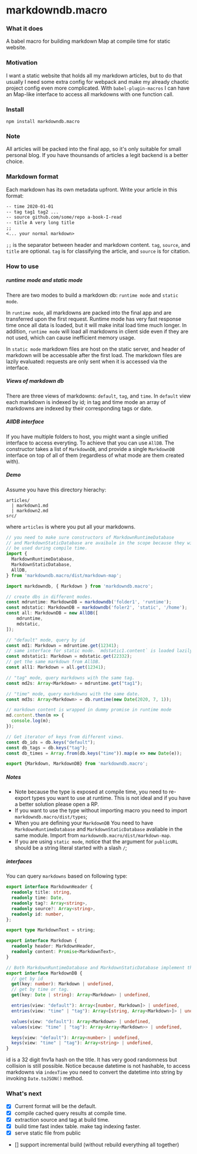 # markdowndb.macro

### What it does
A babel macro for building markdown Map at compile time for static website.

### Motivation
I want a static website that holds all my markdown articles, but to do that usually I need some extra config for webpack and make my already chaotic project config even more complicated. With `babel-plugin-macros` I can have an Map-like interface to access all markdowns with one function call.

### Install
`npm install markdowndb.macro`

### Note
All articles will be packed into the final app, so it's only suitable for small personal blog. If you have thounsands of articles a legit backend is a better choice.

### Markdown format
Each markdown has its own metadata upfront. Write your article in this format:
```markdown
-- time 2020-01-01
-- tag tag1 tag2 ...
-- source github.com/some/repo a-book-I-read
-- title A very long title
;;
<... your normal markdown>
```
 `;;` is the separator between header and markdown content. `tag`, `source`, and `title` are optional. `tag` is for classifying the article, and `source` is for citation.

### How to use
##### runtime mode and static mode
There are two modes to build a markdown db: `runtime mode` and `static mode`.

In `runtime mode`, all markdowns are packed into the final app and are transferred upon the first request. Runtime mode has very fast response time once all data is loaded, but it will make inital load time much longer. In addition, `runtime mode` will load all markdowns in client side even if they are not used, which can cause inefficient memory usage.

In `static mode` markdown files are host on the static server, and header of markdown will be accessable after the first load. The markdown files are lazily evaluated: requests are only sent when it is accessed via the interface.

##### Views of markdown db
There are three views of markdowns: `default`, `tag`, and `time`. In `default` view each markdown is indexed by id; in tag and time mode an array of markdowns are indexed by their corresponding tags or date.

##### AllDB interface
If you have multiple folders to host, you might want a single unified interface to access everyting. To achieve that you can use `AllDB`. The constructor takes a list of `MarkdownDB`, and provide a single `MarkdownDB` interface on top of all of them (regardless of what mode are them created with).

##### Demo
Assume you have this directory hierachy:
```
articles/
  | markdown1.md
  | markdown2.md
src/
```
where `articles` is where you put all your markdowns.


```typescript
// you need to make sure constructors of MarkdownRuntimeDatabase
// and MarkdownStaticDatabase are avaibale in the scope because they will
// be used during compile time.
import {
  MarkdownRuntimeDatabase,
  MarkdownStaticDatabase,
  AllDB,
} from 'markdowndb.macro/dist/markdown-map';

import markdowndb, { Markdown } from 'markdowndb.macro';

// create dbs in different modes.
const mdruntime: MarkdownDB = markdowndb('folder1', 'runtime');
const mdstatic: MarkdownDB = markdowndb('foler2', 'static', '/home');
const all: MarkdownDB = new AllDB([
    mdruntime,
    mdstatic,
]);

// "default" mode, query by id
const md1: Markdown = mdruntime.get(12341);
// same interface for static mode. `mdstatic1.content` is loaded lazily,
const mdstatic1: Markdown = mdstatic.get(22332);
// get the same markdown from AllDB.
const all1: Markdown = all.get(12341);

// "tag" mode, query markdowns with the same tag.
const md2s: Array<Markdown> = mdruntime.get("tag1");

// "time" mode, query markdowns with the same date.
const md3s: Array<Markdown> = db.runtime(new Date(2020, 7, 1));

// markdown content is wrapped in dummy promise in runtime mode
md.content.then(m => {
  console.log(m);
});

// Get iterator of keys from different views.
const db_ids = db.keys("default");
const db_tags = db.keys("tag");
const db_times = Array.from(db.keys("time")).map(e => new Date(e));

export {Markdown, MarkdownDB} from 'markdowndb.macro';
```

##### Notes
- Note because the type is exposed at compile time, you need to re-export types you want to use at runtime. This is not ideal and if you have a better solution please open a RP.
- If you want to use the type without importing macro you need to import `markdowndb.macro/dist/types`;
- When you are defining your `MarkdownDB` You need to have `MarkdownRuntimeDatabase` and `MarkdownStaticDatabase` avaliable in the same module. Import from `markdowndb.macro/dist/markdown-map`.
- If you are using `static mode`, notice that the argument for `publicURL` should be a string literal started with a slash `/`;

##### interfaces
You can query `markdowns` based on following type:
```typescript
export interface MarkdownHeader {
  readonly title: string,
  readonly time: Date,
  readonly tag?: Array<string>,
  readonly source?: Array<string>,
  readonly id: number,
};

export type MarkdownText = string;

export interface Markdown {
  readonly header: MarkdownHeader,
  readonly content: Promise<MarkdownText>,
}

// Both MarkdownRuntimeDatabase and MarkdownStaticDatabase implement this interface.
export interface MarkdownDB {
  // get by id
  get(key: number): Markdown | undefined,
  // get by time or tag.
  get(key: Date | string): Array<Markdown> | undefined,

  entries(view: "default"): Array<[number, Markdown]> | undefined,
  entries(view: "time" | "tag"): Array<[string, Array<Markdown>]> | undefined,

  values(view: "default"): Array<Markdown> | undefined,
  values(view: "time" | "tag"): Array<Array<Markdown>> | undefined,

  keys(view: "default"): Array<number> | undefined,
  keys(view: "time" | "tag"): Array<string> | undefined,
}
```
id is a 32 digit fnv1a hash on the title. It has very good randomness but collision is still possible. Notice because datetime is not hashable, to access markdowns via `indexTime` you need to convert the datetime into string by invoking `Date.toJSON()` method.

### What's next
* [x] Current format will be the default.
* [x] compile cached query results at compile time.
* [x] extraction source and tag at build time.
* [x] build time fast index table. make tag indexing faster.
* [x] serve static file from public
* [] support incremental build (without rebuild everything all together)
